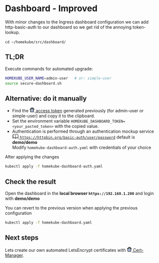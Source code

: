 # Dashboard - Improved

With minor changes to the Ingress dashboard configuration we can add http-basic-auth to our dashboard
so we get rid of the annoying token-lookup.

`cd ~/homekube/src/dashboard/`

## TL;DR 

Execute commands for automated upgrade: 

```bash
HOMEKUBE_USER_NAME=admin-user   # or: simple-user
source secure-dashboard.sh
```

## Alternative: do it manually

- Find the [![](images/ico/color/homekube_16.png) access token](dashboard.md)
  generated previously (for admin-user or simple-user) and copy it to the clipboard.
- Set the environment variable `HOMEKUBE_DASHBOARD_TOKEN=<your_pasted_token>` with the copied value.
- Authentication is performed through an authentication mockup service 
[![](images/ico/book_16.png) `https://httpbin.org/basic-auth/user/password`](https://httpbin.org) 
default is **demo/demo**  
Modify `homekube-dashboard-auth.yaml` with credentials of your choice 

After applying the changes

```bash
kubectl apply -f homekube-dashboard-auth.yaml
```

## Check the result

Open the dashboard in the **local browser `https://192.168.1.200`** and login with **demo/demo**  

You can revert to the previous version when applying the previous configuration

```bash
kubectl apply -f homekube-dashboard.yaml
```

## Next steps

Lets create our own automated LetsEncrypt certificates with
[![](images/ico/color/homekube_16.png) Cert-Manager](cert-manager.md). 
